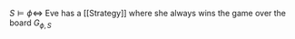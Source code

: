 $S \models \phi \iff$ Eve has a [[Strategy]] where she always wins the game over the board $G_{\phi,S}$